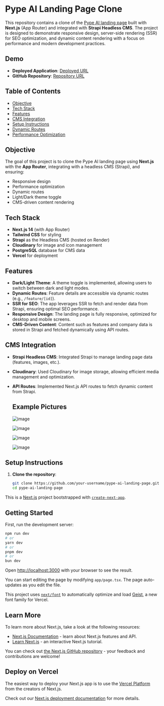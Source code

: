 # Pype AI Landing Page Clone
This repository contains a clone of the [Pype AI landing page](https://www.pypeai.com) built with **Next.js** (App Router) and integrated with **Strapi Headless CMS**. The project is designed to demonstrate responsive design, server-side rendering (SSR) for SEO optimization, and dynamic content rendering with a focus on performance and modern development practices.

## Demo
- **Deployed Application**: [Deployed URL](https://pype-ai-frontend.vercel.app)
- **GitHub Repository**: [Repository URL](https://github.com/Jarvis-3000/pypeai-frontend)

## Table of Contents
- [Objective](#objective)
- [Tech Stack](#tech-stack)
- [Features](#features)
- [CMS Integration](#cms-integration)
- [Setup Instructions](#setup-instructions)
- [Dynamic Routes](#dynamic-routes)
- [Performance Optimization](#performance-optimization)

## Objective
The goal of this project is to clone the Pype AI landing page using **Next.js** with the **App Router**, integrating with a headless CMS (Strapi), and ensuring:
- Responsive design
- Performance optimization
- Dynamic routes
- Light/Dark theme toggle
- CMS-driven content rendering

## Tech Stack
- **Next.js 14** (with App Router)
- **Tailwind CSS** for styling
- **Strapi** as the Headless CMS (hosted on Render)
- **Cloudinary** for image and icon management
- **PostgreSQL** database for CMS data
- **Vercel** for deployment

## Features
- **Dark/Light Theme**: A theme toggle is implemented, allowing users to switch between dark and light modes.
- **Dynamic Routes**: Feature details are accessible via dynamic routes (e.g., `/feature/[id]`).
- **SSR for SEO**: The app leverages SSR to fetch and render data from Strapi, ensuring optimal SEO performance.
- **Responsive Design**: The landing page is fully responsive, optimized for desktop and mobile screens.
- **CMS-Driven Content**: Content such as features and company data is stored in Strapi and fetched dynamically using API routes.

## CMS Integration
- **Strapi Headless CMS**: Integrated Strapi to manage landing page data (features, images, etc.).
- **Cloudinary**: Used Cloudinary for image storage, allowing efficient media management and optimization.
- **API Routes**: Implemented Next.js API routes to fetch dynamic content from Strapi.

  ## Example Pictures
  ![image](https://github.com/user-attachments/assets/243ed3c6-e076-4875-864d-1699d68a3986)

  ![image](https://github.com/user-attachments/assets/b695af13-e827-4715-9dda-e8c1d1cee893)

  ![image](https://github.com/user-attachments/assets/eec002bc-2562-43b4-8aeb-3b7141f6eb0b)

  ![image](https://github.com/user-attachments/assets/2915da44-42f1-4824-8f4c-34d0f0174630)




## Setup Instructions
1. **Clone the repository**:
   ```bash
   git clone https://github.com/your-username/pype-ai-landing-page.git
   cd pype-ai-landing-page
   ```


This is a [Next.js](https://nextjs.org) project bootstrapped with [`create-next-app`](https://nextjs.org/docs/app/api-reference/cli/create-next-app).

## Getting Started

First, run the development server:

```bash
npm run dev
# or
yarn dev
# or
pnpm dev
# or
bun dev
```

Open [http://localhost:3000](http://localhost:3000) with your browser to see the result.

You can start editing the page by modifying `app/page.tsx`. The page auto-updates as you edit the file.

This project uses [`next/font`](https://nextjs.org/docs/app/building-your-application/optimizing/fonts) to automatically optimize and load [Geist](https://vercel.com/font), a new font family for Vercel.

## Learn More

To learn more about Next.js, take a look at the following resources:

- [Next.js Documentation](https://nextjs.org/docs) - learn about Next.js features and API.
- [Learn Next.js](https://nextjs.org/learn) - an interactive Next.js tutorial.

You can check out [the Next.js GitHub repository](https://github.com/vercel/next.js) - your feedback and contributions are welcome!

## Deploy on Vercel

The easiest way to deploy your Next.js app is to use the [Vercel Platform](https://vercel.com/new?utm_medium=default-template&filter=next.js&utm_source=create-next-app&utm_campaign=create-next-app-readme) from the creators of Next.js.

Check out our [Next.js deployment documentation](https://nextjs.org/docs/app/building-your-application/deploying) for more details.
